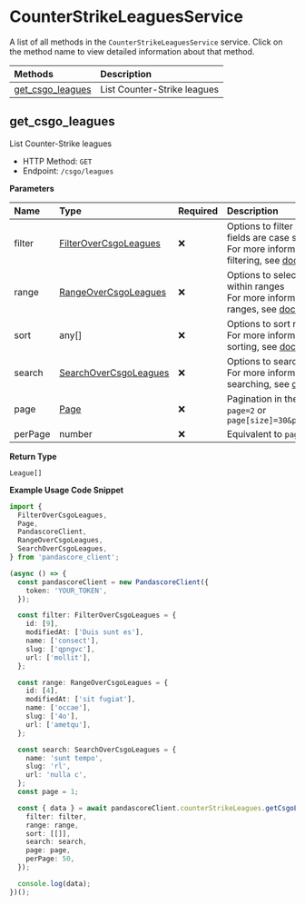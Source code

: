 # CounterStrikeLeaguesService

A list of all methods in the `CounterStrikeLeaguesService` service. Click on the method name to view detailed information about that method.

| Methods                               | Description                 |
| :------------------------------------ | :-------------------------- |
| [get_csgo_leagues](#get_csgo_leagues) | List Counter-Strike leagues |

## get_csgo_leagues

List Counter-Strike leagues

- HTTP Method: `GET`
- Endpoint: `/csgo/leagues`

**Parameters**

| Name    | Type                                                        | Required | Description                                                                                                                                         |
| :------ | :---------------------------------------------------------- | :------- | :-------------------------------------------------------------------------------------------------------------------------------------------------- |
| filter  | [FilterOverCsgoLeagues](../models/FilterOverCsgoLeagues.md) | ❌       | Options to filter results. String fields are case sensitive <br/>For more information on filtering, see [docs](/docs/filtering-and-sorting#filter). |
| range   | [RangeOverCsgoLeagues](../models/RangeOverCsgoLeagues.md)   | ❌       | Options to select results within ranges <br/>For more information on ranges, see [docs](/docs/filtering-and-sorting#range).                         |
| sort    | any[]                                                       | ❌       | Options to sort results <br/>For more information on sorting, see [docs](/docs/filtering-and-sorting#sort).                                         |
| search  | [SearchOverCsgoLeagues](../models/SearchOverCsgoLeagues.md) | ❌       | Options to search results <br/>For more information on searching, see [docs](/docs/filtering-and-sorting#search).                                   |
| page    | [Page](../models/Page.md)                                   | ❌       | Pagination in the form of `page=2` or `page[size]=30&page[number]=2`                                                                                |
| perPage | number                                                      | ❌       | Equivalent to `page[size]`                                                                                                                          |

**Return Type**

`League[]`

**Example Usage Code Snippet**

```typescript
import {
  FilterOverCsgoLeagues,
  Page,
  PandascoreClient,
  RangeOverCsgoLeagues,
  SearchOverCsgoLeagues,
} from 'pandascore_client';

(async () => {
  const pandascoreClient = new PandascoreClient({
    token: 'YOUR_TOKEN',
  });

  const filter: FilterOverCsgoLeagues = {
    id: [9],
    modifiedAt: ['Duis sunt es'],
    name: ['consect'],
    slug: ['qpngvc'],
    url: ['mollit'],
  };

  const range: RangeOverCsgoLeagues = {
    id: [4],
    modifiedAt: ['sit fugiat'],
    name: ['occae'],
    slug: ['4o'],
    url: ['ametqu'],
  };

  const search: SearchOverCsgoLeagues = {
    name: 'sunt tempo',
    slug: 'rl',
    url: 'nulla c',
  };
  const page = 1;

  const { data } = await pandascoreClient.counterStrikeLeagues.getCsgoLeagues({
    filter: filter,
    range: range,
    sort: [[]],
    search: search,
    page: page,
    perPage: 50,
  });

  console.log(data);
})();
```

<!-- This file was generated by liblab | https://liblab.com/ -->
